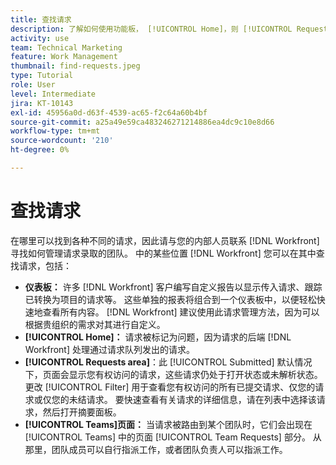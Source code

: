 ```yaml
---
title: 查找请求
description: 了解如何使用功能板， [!UICONTROL Home]，则 [!UICONTROL Requests] 区域，以及 [!UICONTROL Teams] 页面查找通过请求队列发出的传入请求。
activity: use
team: Technical Marketing
feature: Work Management
thumbnail: find-requests.jpeg
type: Tutorial
role: User
level: Intermediate
jira: KT-10143
exl-id: 45956a0d-d63f-4539-ac65-f2c64a60b4bf
source-git-commit: a25a49e59ca483246271214886ea4dc9c10e8d66
workflow-type: tm+mt
source-wordcount: '210'
ht-degree: 0%

---
```


# 查找请求

在哪里可以找到各种不同的请求，因此请与您的内部人员联系 [!DNL  Workfront] 寻找如何管理请求录取的团队。 中的某些位置 [!DNL Workfront] 您可以在其中查找请求，包括：

* **仪表板：** 许多 [!DNL Workfront] 客户编写自定义报告以显示传入请求、跟踪已转换为项目的请求等。 这些单独的报表将组合到一个仪表板中，以便轻松快速地查看所有内容。 [!DNL Workfront] 建议使用此请求管理方法，因为可以根据贵组织的需求对其进行自定义。
* **[!UICONTROL Home]：** 请求被标记为问题，因为请求的后端 [!DNL Workfront] 处理通过请求队列发出的请求。
* **[!UICONTROL Requests area]**：此 [!UICONTROL Submitted] 默认情况下，页面会显示您有权访问的请求，这些请求仍处于打开状态或未解析状态。 更改 [!UICONTROL Filter] 用于查看您有权访问的所有已提交请求、仅您的请求或仅您的未结请求。 要快速查看有关请求的详细信息，请在列表中选择该请求，然后打开摘要面板。
* **[!UICONTROL Teams]页面：** 当请求被路由到某个团队时，它们会出现在 [!UICONTROL Teams] 中的页面 [!UICONTROL Team Requests] 部分。 从那里，团队成员可以自行指派工作，或者团队负责人可以指派工作。
